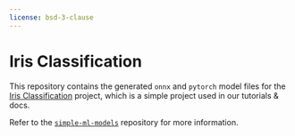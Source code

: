 ```yaml
---
license: bsd-3-clause
---
```


# Iris Classification
This repository contains the generated `onnx` and `pytorch` model files for the 
[Iris Classification](https://github.com/ritual-net/simple-ml-models/blob/main/iris_classification/README.md) project, 
which is a simple project used in our tutorials & docs. 

Refer to the [`simple-ml-models`](https://github.com/ritual-net/simple-ml-models) repository for more information.